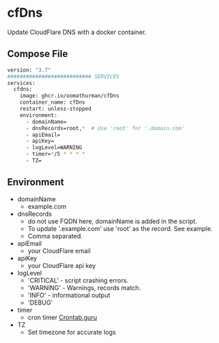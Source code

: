 # cfDns

Update CloudFlare DNS with a docker container.


## Compose File
```sh
version: "3.7"
########################### SERVICES
services:
  cfdns:
    image: ghcr.io/oomathurman/cfDns
    container_name: cfDns
    restart: unless-stopped
    environment:
      - domainName=
      - dnsRecords=root,*  # Use 'root' for '.domain.com'
      - apiEmail=
      - apiKey=
      - logLevel=WARNING
      - timer=*/5 * * * *
      - TZ=
```

## Environment
- domainName
	- example.com
- dnsRecords
	- do not use FQDN here, domainName is added in the script.
	- To update '.example.com' use 'root' as the record.  See example.
	- Comma separated. 
- apiEmail
	- your CloudFlare email
- apiKey
	- your CloudFlare api key
- logLevel
  - 'CRITICAL' - script crashing errors.
  - 'WARNING' - Warnings, records match.
  - 'INFO' - informational output
  - 'DEBUG'
- timer
	- cron timer [Crontab.guru](https://crontab.guru/#*/5_*_*_*_*)
- TZ
  - Set timezone for accurate logs
